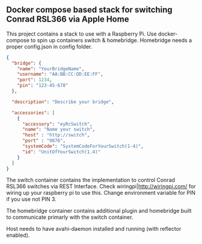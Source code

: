 ## Docker compose based stack for switching Conrad RSL366 via Apple Home
 This project contains a stack to use with a Raspberry Pi.
 Use docker-compose to spin up containers switch & homebridge.
 Homebridge needs a proper config.json in config folder.
 
 ```json
 {
   "bridge": {
     "name": "YourBridgeName",
     "username": "AA:BB:CC:DD:EE:FF",
     "port": 1234,
     "pin": "123-45-678"
   },
 
   "description": "Describe your bridge",
 
   "accessories": [
     {
       "accessory": "eyRcSwitch",
       "name": "Name your switch",
       "host" : "http://switch",
       "port" : "9876",
       "systemCode": "SystemCodeForYourSwitch(1-4)",
       "id": "UnitOfYourSwitch(1.4)"
     }
   ]
 }
 ```
 

The switch container contains the implementation to control Conrad RSL366 switches via REST Interface. Check wiringpi|http://wiringpi.com/ for wiring up your raspberry pi to use this. Change environment variable for PIN if you use not PIN 3.

The homebridge container contains additional plugin and homebridge built to communicate primarly with the switch container.
 
 Host needs to have avahi-daemon installed and running (with reflector enabled).
